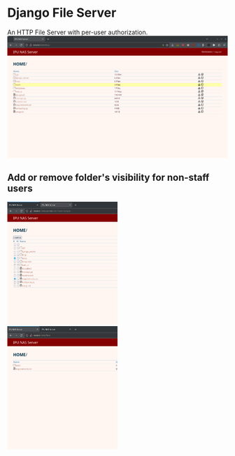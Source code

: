 # Django File Server 
An HTTP File Server with per-user authorization. 
![index](/imgs/index.png)

## Add or remove folder's visibility for non-staff users

<p float="left">
  <img src="/imgs/permission.png" width="50%" />
  <img src="/imgs/user-index.png" width="50%" /> 
</p>
